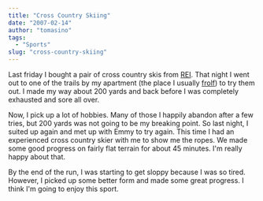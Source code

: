```yaml
---
title: "Cross Country Skiing"
date: "2007-02-14"
author: "tomasino"
tags:
  - "Sports"
slug: "cross-country-skiing"
---
```


Last friday I bought a pair of cross country skis from [REI][]. That
night I went out to one of the trails by my apartment (the place I
usually [frolf][]) to try them out. I made my way about 200 yards and
back before I was completely exhausted and sore all over.

Now, I pick up a lot of hobbies. Many of those I happily abandon after a
few tries, but 200 yards was not going to be my breaking point. So last
night, I suited up again and met up with Emmy to try again. This time I
had an experienced cross country skier with me to show me the ropes. We
made some good progress on fairly flat terrain for about 45 minutes. I'm
really happy about that.

By the end of the run, I was starting to get sloppy because I was so
tired. However, I picked up some better form and made some great
progress. I think I'm going to enjoy this sport.

  [REI]: https://www.rei.com/
  [frolf]: https://en.wikipedia.org/wiki/Disc_golf
